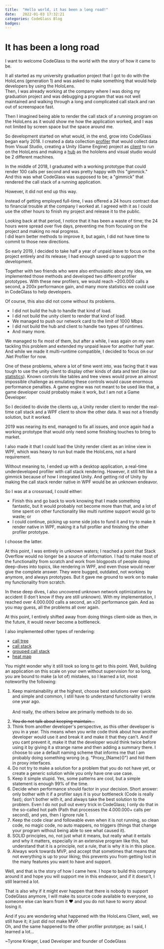 ```yaml
---
title:  "Hello world, it has been a long road!"
date:   2022-01-03 17:32:21
categories: CodeGlass Blog
badges:
---
```


# It has been a long road

I want to welcome CodeGlass to the world with the story of how it came to be.

It all started as my university graduation project that I got to do with the HoloLens (generation 1) and was asked to make something that would help developers by using the HoloLens. <br/>
Then, I was already working at the company where I was doing my graduation project and was debugging a program that was not well maintained and walking through a long and complicated call stack and ran out of screenspace fast.

Then I imagined being able to render the call stack of a running program on the HoloLens as it would show me how the application worked, and I was not limited by screen space but the space around me. 

So development started on what would, in the end, grow into CodeGlass began early 2018.
I created a data collection [profiler](../_docs/features/CodeGlassProfilers.md) that would collect data from Visual Studio, creating a Unity (Game Engine) project as [client](../_docs/features/CodeGlassClient.md) to run on the HoloLens and making a [hub](../_docs/features/CodeGlassHub.md) as the hololens and visual studio would be 2 different machines. 

In the middle of 2018, I graduated with a working prototype that could render 100 calls per second and was pretty happy with this "gimmick."<br/>
And this was what CodeGlass was supposed to be; a "gimmick" that rendered the call stack of a running application. <br/>

However, it did not end up this way.

Instead of getting employed full-time, I was offered a 24 hours contract due to financial trouble at the company I worked at.
I agreed with it as I could use the other hours to finish my project and release it to the public.

Looking back at that period, I notice that it has been a waste of time; the 24 hours were spread over five days, preventing me from focusing on the project and making no real progress. <br/>
I did learn better methods to improve it, but again, I did not have time to commit to those new directions.

So early 2019, I decided to take half a year of unpaid leave to focus on the project entirely and its release; I had enough saved up to support the development.

Together with two friends who were also enthusiastic about my idea, we implemented those methods and developed two different profiler prototypes.
With these new profilers, we would reach ~200.000 calls a second, a 200x performance gain, and many more statistics we could use in CodeGlass to help developers.

Of course, this also did not come without its problems.
- I did not build the hub to handle that kind of load.
- I  did not build the unity client to render that kind of load.
- We managed to push our network card to the limit of 1000 Mbps
- I did not build the hub and client to handle two types of runtimes.
- And many more.

We managed to fix most of them, but after a while, I was again on my own tackling this problem and extended my unpaid leave for another half year.
And while we made it multi-runtime compatible, I decided to focus on our .Net Profiler for now.

One of these problems, where a lot of time went into, was facing that it was tough to use the unity client to display other kinds of data and text (like our [statistics](../_docs/features/RealtimeDataCollection.md#statistics)). 
Known controls like tables and tree views would prove an almost impossible challenge as emulating these controls would cause enormous performance penalties.
A game engine was not meant to be used like that, a game developer could probably make it work, but I am not a Game Developer.

So I decided to divide the clients up, a Unity render client to render the real-time call stack and a WPF client to show the other data.
It was not a friendly solution, but it worked.

2019 was nearing its end, managed to fix all issues, and once again had a working prototype that would only need some finishing touches to bring to market.

I also made it that I could load the Unity render client as an inline view in WPF, which was heavy to run but made the HoloLens, not a hard requirement.

Without meaning to, I ended up with a desktop application, a real-time underdeveloped profiler with call stack rendering. However, it still felt like a gimmick because of how I integrated Unity.
And getting rid of Unity by making the call stack render native in WPF would be an unknown endeavor.

So I was at a crossroad, I could either: 
- Finish this and go back to work knowing that I made something fantastic, but it would probably not become more than that, and a lot of time spent on other functionality like multi runtime support would go to waste; or
- I could continue, picking up some side jobs to fund it and try to make it render native in WPF, making it a full profiler and finishing the other profiler prototype. 

I choose the latter.

At this point, I was entirely in unknown waters; I reached a point that Stack Overflow would no longer be a source of information.
I had to make most of the functionality from scratch and work from blogposts of people doing deep-dives into topics, like rendering in WPF, and even those would never give the complete answer. They were bugged, outdated, not working anymore, and always prototypes.
But it gave me ground to work on to make my functionality from scratch.

In these deep dives, I also uncovered unknown network optimizations by accident (I don't know if they are still unknown). With my implementation, I reached over 4.000.000 calls a second, an x20 performance gain.
And as you may guess, all the problems all over again.

At this point, I entirely shifted away from doing things client-side as then, in the future, it would never become a bottleneck. 

I also implemented other types of rendering:
- [call tree](../_docs/features/RealtimeRendering.md#realtime-call-tree-rendering)
- [call stack](../_docs/features/RealtimeRendering.md#realtime-call-stack-rendering)
- [grouped call stack](../_docs/features/RealtimeRendering.md#realtime-grouped-call-stack-rendering)
- [heat map](../_docs/features/RealtimeRendering.md#realtime-code-heatmap)


You might wonder why it still took so long to get to this point. Well, building an application on this scale on your own without supervision for so long, you are bound to make (a lot of) mistakes, so I learned a lot, most noteworthy the following:
1. Keep maintainability at the highest, choose best solutions over quick and simple and common, I still have to understand functionality I wrote one year ago.<br/> <br/>
And really, the others below are primarily methods to do so.
1. <p style="text-decoration: line-through; margin-bottom: 0;">You do not talk about keeping maintain...</p>
1. Think from another developer's perspective, as this other developer is you in a year. This means when you write code think about how another developer would use it and break it and make it that they can't. And if you cant prevent it, make it that the developer would think twice before using it by giving it a strange name and then adding a summary there.
 I choose to use a default naming scheme that informs me that I am probably doing something wrong (e.g. "Proxy_{Name}()") and hid them in proxy interfaces.
1. Do not try to make a solution for a problem that you do not have yet, or create a generic solution while you only have one use case.
1. Keep it simple stupid. Yes, some patterns are cool, but a simple statement is enough 99% of the time.
1. Decide when performance should factor in your decision. Short answer: only bother with it if a profiler says it is your bottleneck (Code is really fast); don't bother with it, and always take the best solution to the problem. Even I do not pull out every trick in CodeGlass; I only do that in the so-called hot path (Path that processes the 4.000.000+ calls per second), and yes, then I ignore rule 1.
1. Keep the code clear and followable even when it is not running, so clean code, no magic code, no auto mappers, no triggers (things that change your program without being able to see what caused it).
1. SOLID principles, no, not just what it means, but really what it entails and why it matters, especially in an extensive program like this, but understand that it is a principle, not a rule, that is why it is in this place.
1. Always work towards MVP, and accept that sometimes that means that not everything is up to your liking; this prevents you from getting lost in the many features you want to have and support.


Well, and that is the story of how I came here. I hope to build this company around it and hope you will support me in this endeavor, and if it doesn't, I still learned a lot. <br/>

That is also why if it might ever happen that there is nobody to support CodeGlass anymore, I will make its source code available to everyone, so someone else can learn from it ♥ and you do not have to worry about losing it.


And if you are wondering what happened with the HoloLens Client, well, we still have it; it just did not make MVP. <br/>
Oh, and the same happened to the other profiler prototype; as I said, I learned a lot...


~Tyrone Krieger, Lead Developer and founder of CodeGlass

